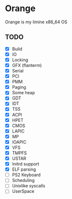 
# Orange

Orange is my limine x86_64 OS

## TODO

- [x] Build
- [x] IO
- [x] Locking
- [x] GFX (flanterm)
- [x] Serial
- [x] PCI
- [x] PMM 
- [x] Paging
- [x] Some heap
- [x] GDT
- [x] IDT
- [x] TSS
- [x] ACPI
- [x] HPET
- [x] CMOS
- [x] LAPIC 
- [x] MP
- [x] IOAPIC
- [x] VFS
- [x] TMPFS
- [x] USTAR
- [x] Initrd support
- [x] ELF parsing
- [ ] PS2 Keyboard 
- [ ] Scheduling
- [ ] Unixlike syscalls
- [ ] UserSpace